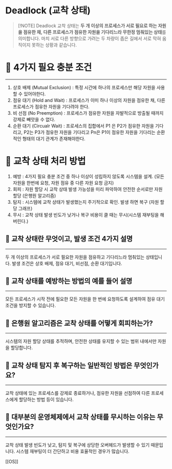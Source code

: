 # Deadlock (교착 상태)

> [!NOTE] Deadlock
> 교착 상태는 **두 개 이상의 프로세스가 서로 필요로 하는 자원을 점유한 채, 다른 프로세스가 점유한 자원을 기다리느라 무한정 멈춰있는 상태**를 의미합니다. 마치 서로 다른 방향으로 가려는 두 차량이 좁은 길에서 서로 막혀 움직이지 못하는 상황과 같습니다.


# 🔳 4가지 필요 충분 조건
--------------------------------------------------------------------
1. 상호 배제 (Mutual Exclusion) : 특정 시간에 하나의 프로세스만 해당 자원을 사용할 수 있어야한다.
2. 점유 대기 (Hold and Wait) : 프로세스가 이미 하나 이상의 자원을 점유한 채, 다른 프로세스가 점유한 자원을 기다려야 한다.
3. 비 선점 (No Preemption) : 프로세스가 점유한 자원을 자발적으로 방출될 때까지 강제로 빼앗을 수 없다.
4. 순환 대기 (Circualr Wait) : 프로세스의 집합에서 P1 은 P2가 점유한 자원을 기다리고, P2는 P3가 점유한 자원을 기다리고  Pn은 P1이 점유한 자원을 기다리는 순환적인 형태의 대기 관계가 존재해야한다.

# 🔳 교착 상태 처리 방법
1. 예방 : 4가지 필요 충분 조건 중 하나 이상이 성립하지 않도록 시스템을 설계. (모든 자원을 한번에 요청, 자원 점유 중 다른 자원 요청 금지)
2. 회피 : 자원 할당 시 교착 상태 발생 가능성을 미리 파악하여 안전한 순서로만 자원 할당
   (은행원 알고리즘)
3. 탐지 : 시스템에 교착 상태가 발생했는지 주기적으로 확인. 발생 하면 복구 (자원 할당 그래프)
4. 무시 : 교착 상태 발생 빈도가 낮거나 복구 비용이 클 때는 무시(시스템 재부팅을 해버린다.)


## 📄 교착 상태란 무엇이고, 발생 조건 4가지 설명
--------------------------------------------------------------------
두 개 이상의 프로세스가 서로 필요한 자원을 점유하고 기다리느라 멈춰있는 상태입니다. 발생 조건은 상호 배제, 점유 대기, 비선점, 순환 대기입니다.

## 📄 교착 상태를 예방하는 방법의 예를 들어 설명
--------------------------------------------------------------------
모든 프로세스가 시작 전에 필요한 모든 자원을 한 번에 요청하도록 설계하여 점유 대기 조건을 방지할 수 있습니다.

## 📄 은행원 알고리즘은 교착 상태를 어떻게 회피하는가?
--------------------------------------------------------------------
시스템의 자원 할당 상태를 추적하며, 안전한 상태를 유지할 수 있는 범위 내에서만 자원을 할당합니다.

## 📄 교착 상태 탐지 후 복구하는 일반적인 방법은 무엇인가요?
--------------------------------------------------------------------
교착 상태에 있는 프로세스를 강제로 종료하거나, 점유한 자원을 선점하여 다른 프로세스에게 할당하는 방법 등이 있습니다.

## 📄 대부분의 운영체제에서 교착 상태를 무시하는 이유는 무엇인가요?
--------------------------------------------------------------------
교착 상태 발생 빈도가 낮고, 탐지 및 복구에 상당한 오버헤드가 발생할 수 있기 때문입니다. 시스템 재부팅이 더 간단하고 비용 효율적인 경우가 많습니다.

[[OS]]